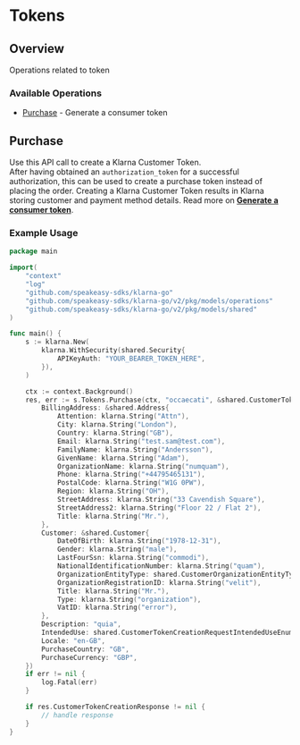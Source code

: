 # Tokens

## Overview

Operations related to token

### Available Operations

* [Purchase](#purchase) - Generate a consumer token

## Purchase

Use this API call to create a Klarna Customer Token.<br/>After having obtained an `authorization_token` for a successful authorization, this can be used to create a purchase token instead of placing the order. Creating a Klarna Customer Token results in Klarna storing customer and payment method details.
Read more on **[Generate a consumer token](https://docs.klarna.com/klarna-payments/in-depth-knowledge/customer-token/)**.

### Example Usage

```go
package main

import(
	"context"
	"log"
	"github.com/speakeasy-sdks/klarna-go"
	"github.com/speakeasy-sdks/klarna-go/v2/pkg/models/operations"
	"github.com/speakeasy-sdks/klarna-go/v2/pkg/models/shared"
)

func main() {
    s := klarna.New(
        klarna.WithSecurity(shared.Security{
            APIKeyAuth: "YOUR_BEARER_TOKEN_HERE",
        }),
    )

    ctx := context.Background()
    res, err := s.Tokens.Purchase(ctx, "occaecati", &shared.CustomerTokenCreationRequest{
        BillingAddress: &shared.Address{
            Attention: klarna.String("Attn"),
            City: klarna.String("London"),
            Country: klarna.String("GB"),
            Email: klarna.String("test.sam@test.com"),
            FamilyName: klarna.String("Andersson"),
            GivenName: klarna.String("Adam"),
            OrganizationName: klarna.String("numquam"),
            Phone: klarna.String("+44795465131"),
            PostalCode: klarna.String("W1G 0PW"),
            Region: klarna.String("OH"),
            StreetAddress: klarna.String("33 Cavendish Square"),
            StreetAddress2: klarna.String("Floor 22 / Flat 2"),
            Title: klarna.String("Mr."),
        },
        Customer: &shared.Customer{
            DateOfBirth: klarna.String("1978-12-31"),
            Gender: klarna.String("male"),
            LastFourSsn: klarna.String("commodi"),
            NationalIdentificationNumber: klarna.String("quam"),
            OrganizationEntityType: shared.CustomerOrganizationEntityTypeEnumGeneralPartnership.ToPointer(),
            OrganizationRegistrationID: klarna.String("velit"),
            Title: klarna.String("Mr."),
            Type: klarna.String("organization"),
            VatID: klarna.String("error"),
        },
        Description: "quia",
        IntendedUse: shared.CustomerTokenCreationRequestIntendedUseEnumSubscription,
        Locale: "en-GB",
        PurchaseCountry: "GB",
        PurchaseCurrency: "GBP",
    })
    if err != nil {
        log.Fatal(err)
    }

    if res.CustomerTokenCreationResponse != nil {
        // handle response
    }
}
```
